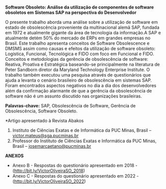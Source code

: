 **Software Obsoleto: Análise da utilização de componentes de software obsoletos em Sistemas SAP na perspectiva do Desenvolvedor**

O presente trabalho aborda uma análise sobre a utilização de software em estado de obsolescência proveniente da multinacional alemã SAP, fundada em 1972 e atualmente gigante da área de tecnologia da informação.A SAP e atualmente detém 50% do mercado de ERPs
em grandes empresas no Brasil. Este trabalho apresenta conceitos de Software Obsolescence e DMSMS assim como causas e efeitos da utilização de software obsoleto: Logística, Funcional, Tecnológica e FIDO com foco em Funcional e FIDO. Conceitos e metodologias da gerência de obsolescência de software: Reativa, Proativa e Estratégica baseando-se principalmente na literatura de Peter Sandborn diretor da Maryland Technology Enterprise Institute. O trabalho também executou uma pesquisa através de questionários que ajuda a levanta o cenário brasileiro de obsolescência em sistemas SAP. Foram encontrados aspectos negativos no dia a dia dos desenvolvedores além da confirmação alarmante de que a gerência da obsolescência de software não é um assunto discutido nas organizações brasileiras.

**Palavras-chave:** SAP, Obsolescência de Software, Gerência de Obsolescência, Software Obsoleto.

*Artigo apresentado à Revista Abakos

1. Instituto de Ciências Exatas e de Informática da PUC Minas, Brasil – victor.mateus@sga.pucminas.br
2. Professor do Instituto de Ciências Exatas e Informática da PUC Minas, Brasil – josemarcaetano@pucminas.br

**ANEXOS**

- Anexo B - Respostas do questionário apresentado em 2018 - (http://bit.ly/VictorOliveiraSO_2018)
- Anexo C - Respostas do questionário apresentado em 2022 - (http://bit.ly/VictorOliveiraSO_2022)
